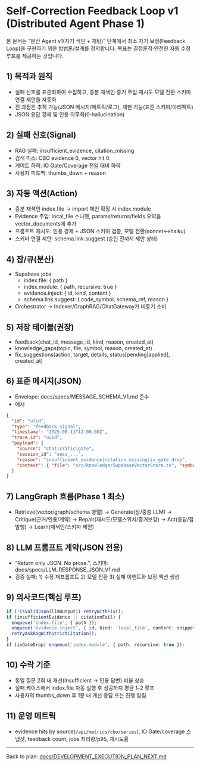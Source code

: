 # Self‑Correction Feedback Loop v1 (Distributed Agent Phase 1)

본 문서는 “분산 Agent v1(자기 색인 + 채팅)” 단계에서 최소 자기 보정(Feedback Loop)을 구현하기 위한 방법론/설계를 정의합니다. 목표는 결정론적·안전한 자동 수정 루프를 제공하는 것입니다.

## 1) 목적과 원칙
- 실패 신호를 표준화하여 수집하고, 증분 재색인·증거 주입·재시도·모델 전환·스키마 연결 제안을 자동화
- 전 과정은 추적 가능(JSON 메시지/메트릭/로그), 재현 가능(표준 스키마/아티팩트)
- JSON 응답 강제 및 인용 의무화(0‑hallucination)

## 2) 실패 신호(Signal)
- RAG 실패: insufficient_evidence, citation_missing
- 검색 미스: CBO evidence 0, vector hit 0
- 게이트 하락: IO Gate/Coverage 전일 대비 하락
- 사용자 피드백: thumbs_down + reason

## 3) 자동 액션(Action)
- 증분 재색인 index.file → import 체인 확장 시 index.module
- Evidence 주입: local_file 스니펫, params/returns/fields 요약을 vector_documents에 추가
- 프롬프트 재시도: 인용 강제 + JSON 스키마 검증, 모델 전환(sonnet↔haiku)
- 스키마 연결 제안: schema.link.suggest (승인 전까지 제안 상태)

## 4) 잡/큐(분산)
- Supabase jobs
  - index.file: { path }
  - index.module: { path, recursive: true }
  - evidence.inject: { id, kind, content }
  - schema.link.suggest: { code_symbol, schema_ref, reason }
- Orchestrator → Indexer/GraphRAG/ChatGateway가 비동기 소비

## 5) 저장 테이블(권장)
- feedback(chat_id, message_id, kind, reason, created_at)
- knowledge_gaps(topic, file, symbol, reason, created_at)
- fix_suggestions(action, target, details, status[pending|applied], created_at)

## 6) 표준 메시지(JSON)
- Envelope: docs/specs/MESSAGE_SCHEMA_V1.md 준수
- 예시
```json
{
  "id": "ulid",
  "type": "feedback.signal",
  "timestamp": "2025-08-11T12:00:00Z",
  "trace_id": "uuid",
  "payload": {
    "source": "chat|critic|gate",
    "session_id": "sess_...",
    "reason": "insufficient_evidence|citation_missing|io_gate_drop",
    "context": { "file": "src/knowledge/SupabaseVectorStore.ts", "symbol": "searchSimilar" }
  }
}
```

## 7) LangGraph 흐름(Phase 1 최소)
- Retrieve(vector/graph/schema 병렬) → Generate(상/중층 LLM) → Critique(근거/인용/계약) → Repair(재시도/모델스위치/증거보강) → Act(응답/잡 발행) → Learn(재색인/스키마 제안)

## 8) LLM 프롬프트 계약(JSON 전용)
- “Return only JSON. No prose.”, 스키마: docs/specs/LLM_RESPONSE_JSON_V1.md
- 검증 실패: 1) 수정 재프롬프트 2) 모델 전환 3) 실패 이벤트와 보정 액션 생성

## 9) 의사코드(핵심 루프)
```ts
if (!isValidJson(llmOutput)) retryWithFix();
if (insufficientEvidence || citationFail) {
  enqueue('index.file', { path });
  enqueue('evidence.inject', { id, kind: 'local_file', content: snippet });
  retryAskRagWithStrictCitation();
}
if (ioGateDrop) enqueue('index.module', { path, recursive: true });
```

## 10) 수락 기준
- 동일 질문 2회 내 개선(Insufficient → 인용 답변) 비율 상승
- 실패 케이스에서 index.file 자동 실행 후 성공까지 평균 1–2 루프
- 사용자의 thumbs_down 후 1분 내 개선 응답 또는 진행 알림

## 11) 운영 메트릭
- evidence hits by source(`/api/metrics/cbo/series`), IO Gate/coverage 스냅샷, feedback count, jobs 처리량/p95, 재시도율

---
Back to plan: [docs/DEVELOPMENT_EXECUTION_PLAN_NEXT.md](../DEVELOPMENT_EXECUTION_PLAN_NEXT.md)
